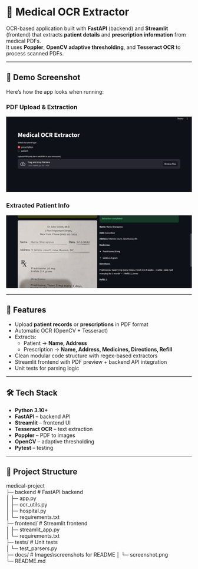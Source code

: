 # 🏥 Medical OCR Extractor

OCR-based application built with **FastAPI** (backend) and **Streamlit** (frontend) that extracts **patient details** and **prescription information** from medical PDFs.  
It uses **Poppler**, **OpenCV adaptive thresholding**, and **Tesseract OCR** to process scanned PDFs.

---

## 📸 Demo Screenshot
Here’s how the app looks when running:

### PDF Upload & Extraction
![PDF Upload](docs/screenshot1.png)

### Extracted Patient Info
![Extracted Info](docs/screenshot2.png)



---

## 🚀 Features
- Upload **patient records** or **prescriptions** in PDF format
- Automatic OCR (OpenCV + Tesseract)
- Extracts:
  - Patient → **Name, Address**
  - Prescription → **Name, Address, Medicines, Directions, Refill**
- Clean modular code structure with regex-based extractors
- Streamlit frontend with PDF preview + backend API integration
- Unit tests for parsing logic

---

## 🛠️ Tech Stack
- **Python 3.10+**
- **FastAPI** – backend API
- **Streamlit** – frontend UI
- **Tesseract OCR** – text extraction
- **Poppler** – PDF to images
- **OpenCV** – adaptive thresholding
- **Pytest** – testing

---

## 📂 Project Structure
medical-project\
├─ backend # FastAPI backend\
│ ├─ app.py\
│ ├─ ocr_utils.py\
│ ├─ hospital.py\
│ └─ requirements.txt\
├─ frontend/ # Streamlit frontend\
│ ├─ streamlit_app.py\
│ └─ requirements.txt\
├─ tests/ # Unit tests\
│ └─ test_parsers.py\
├─ docs/ # Images\screenshots for README
│ └─ screenshot.png\
└─ README.md

